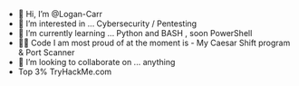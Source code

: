 - 👋 Hi, I’m @Logan-Carr
- 👀 I’m interested in ... Cybersecurity / Pentesting 
- 🌱 I’m currently learning ... Python and BASH , soon PowerShell
- :technologist: Code I am most proud of at the moment is - My Caesar Shift program & Port Scanner
- 💞️ I’m looking to collaborate on ... anything
- Top 3% TryHackMe.com 


